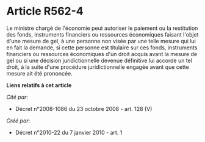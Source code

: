 # Article R562-4

Le ministre chargé de l'économie peut autoriser le paiement ou la restitution des fonds, instruments financiers ou ressources
économiques faisant l'objet d'une mesure de gel, à une personne non visée par une telle mesure qui lui en fait la demande, si
cette personne est titulaire sur ces fonds, instruments financiers ou ressources économiques d'un droit acquis avant la
mesure de gel ou si une décision juridictionnelle devenue définitive lui accorde un tel droit, à la suite d'une procédure
juridictionnelle engagée avant que cette mesure ait été prononcée.

**Liens relatifs à cet article**

_Cité par_:

  - Décret n°2008-1086 du 23 octobre 2008 - art. 128 (V)

_Créé par_:

  - Décret n°2010-22 du 7 janvier 2010 - art. 1
